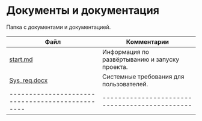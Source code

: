 # Документы и документация

Папка с документами и документацией.


| Файл                                             | Комментарии                                    |
| ------------------------------------------------ | ---------------------------------------------- |
| [start.md](start.md)                             | Информация по развёртыванию и запуску проекта. |
| [Sys_req.docx](Sys_req.md)                       | Системные требования для пользователей.        |
| ------------------------------------------------ | ---------------------------------------------- |

